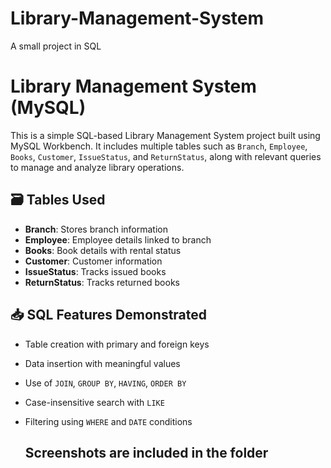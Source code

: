 # Library-Management-System
A small project in SQL
# Library Management System (MySQL)

This is a simple SQL-based Library Management System project built using MySQL Workbench. It includes multiple tables such as `Branch`, `Employee`, `Books`, `Customer`, `IssueStatus`, and `ReturnStatus`, along with relevant queries to manage and analyze library operations.

## 🗃️ Tables Used

- **Branch**: Stores branch information
- **Employee**: Employee details linked to branch
- **Books**: Book details with rental status
- **Customer**: Customer information
- **IssueStatus**: Tracks issued books
- **ReturnStatus**: Tracks returned books

## 📥 SQL Features Demonstrated

- Table creation with primary and foreign keys
- Data insertion with meaningful values
- Use of `JOIN`, `GROUP BY`, `HAVING`, `ORDER BY`
- Case-insensitive search with `LIKE`
- Filtering using `WHERE` and `DATE` conditions
  
  ## Screenshots are included in the folder
  
